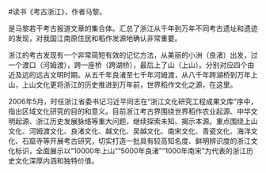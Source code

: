 #读书《考古浙江》，作者马黎。

是马黎若干考古报道文章的集合体。汇总了浙江从千年到万年不同考古遗址和遗迹的发现，对我国江南原住民和稻作发源地确认非常重要。

浙江的考古发现有一个非常简短有效的记忆方法，从美丽的小洲（良渚）出发，过一个渡口（河姆渡），跨一座桥（跨湖桥），最后上了山（上山）。分别对应四个由近及远的远古文明时期。从五千年良渚至七千年河姆渡，从八千年跨湖桥到万年上山，上山文化更将浙江的历史推进到万年前，世界稻作文化之源，在这里。

2006年5月，时任浙江省委书记习近平同志在“浙江文化研究工程成果文库”序中，指出区域文化研究的目的和意义。目前浙江考古界围绕世界稻作农业起源、中华文明起源、浙江历史发展脉络等重大问题，继续探索未知、揭示本源。重点围绕上山文化、河姆渡文化、良渚文化、越文化、吴越文化、南宋文化、青瓷文化、海洋文化、石窟寺等开展考古研究，切实打造一批具有较高知名度、鲜明辨识度的浙江文化标识，全面展示以“10000年上山”“5000年良渚”“1000年南宋”为代表的浙江历史文化深厚内涵和独特价值。